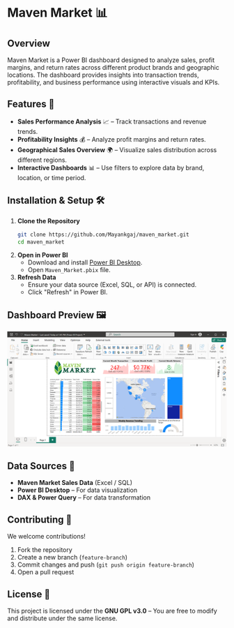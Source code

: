 # Maven Market 📊  

## Overview  
Maven Market is a Power BI dashboard designed to analyze sales, profit margins, and return rates across different product brands and geographic locations. The dashboard provides insights into transaction trends, profitability, and business performance using interactive visuals and KPIs.  

## Features 🚀  
- **Sales Performance Analysis** 📈 – Track transactions and revenue trends.  
- **Profitability Insights** 💰 – Analyze profit margins and return rates.  
- **Geographical Sales Overview** 🌍 – Visualize sales distribution across different regions.  
- **Interactive Dashboards** 📊 – Use filters to explore data by brand, location, or time period.  

## Installation & Setup 🛠️  
1. **Clone the Repository**  
   ```sh  
   git clone https://github.com/Mayankgaj/maven_market.git  
   cd maven_market  
   ```  
2. **Open in Power BI**  
   - Download and install [Power BI Desktop](https://powerbi.microsoft.com/).  
   - Open `Maven_Market.pbix` file.  
3. **Refresh Data**  
   - Ensure your data source (Excel, SQL, or API) is connected.  
   - Click "Refresh" in Power BI.  

## Dashboard Preview 🖼️  
![Maven Market Dashboard](images/dashboard_preview.png)  

## Data Sources 📂  
- **Maven Market Sales Data** (Excel / SQL)  
- **Power BI Desktop** – For data visualization  
- **DAX & Power Query** – For data transformation  

## Contributing 🤝  
We welcome contributions!  
1. Fork the repository  
2. Create a new branch (`feature-branch`)  
3. Commit changes and push (`git push origin feature-branch`)  
4. Open a pull request  

## License 📜  
This project is licensed under the **GNU GPL v3.0** – You are free to modify and distribute under the same license.  
